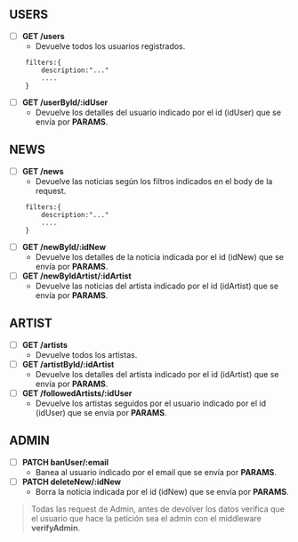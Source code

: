 ## USERS

- [ ] **GET /users**
  - Devuelve todos los usuarios registrados.

```formato
    filters:{
        description:"..."
        ....
    }
```

- [ ] **GET /userById/:idUser**
  - Devuelve los detalles del usuario indicado por el id (idUser) que se envía por **PARAMS**.

## NEWS

- [ ] **GET /news**
  - Devuelve las noticias según los filtros indicados en el body de la request.

```formato
    filters:{
        description:"..."
        ....
    }
```

- [ ] **GET /newById/:idNew**
  - Devuelve los detalles de la noticia indicada por el id (idNew) que se envía por **PARAMS**.
- [ ] **GET /newByIdArtist/:idArtist**
  - Devuelve las noticias del artista indicado por el id (idArtist) que se envía por **PARAMS**.

## ARTIST

- [ ] **GET /artists**
  - Devuelve todos los artistas.
- [ ] **GET /artistById/:idArtist**
  - Devuelve los detalles del artista indicado por el id (idArtist) que se envía por **PARAMS**.
- [ ] **GET /followedArtists/:idUser**
  - Devuelve los artistas seguidos por el usuario indicado por el id (idUser) que se envía por **PARAMS**.

## ADMIN

- [ ] **PATCH banUser/:email**
  - Banea al usuario indicado por el email que se envía por **PARAMS**.
- [ ] **PATCH deleteNew/:idNew**
  - Borra la noticia indicada por el id (idNew) que se envía por **PARAMS**.

> Todas las request de Admin, antes de devolver los datos verifica que el usuario que hace la petición sea el admin con el middleware **verifyAdmin**.
